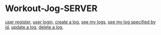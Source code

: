 # Workout-Jog-SERVER
[user register](https://github.com/AlaynaCarlin/Workout-Jog-SERVER/blob/main/assets/Screenshot%20(54).png),
[user login](https://github.com/AlaynaCarlin/Workout-Jog-SERVER/blob/main/assets/Screenshot%20(55).png),
[create a log](https://github.com/AlaynaCarlin/Workout-Jog-SERVER/blob/main/assets/Screenshot%20(56).png),
[see my logs](https://github.com/AlaynaCarlin/Workout-Jog-SERVER/blob/main/assets/Screenshot%20(57).png),
[see my log specified by id](https://github.com/AlaynaCarlin/Workout-Jog-SERVER/blob/main/assets/Screenshot%20(58).png),
[update a log](https://github.com/AlaynaCarlin/Workout-Jog-SERVER/blob/main/assets/Screenshot%20(59).png),
[delete a log](https://github.com/AlaynaCarlin/Workout-Jog-SERVER/blob/main/assets/Screenshot%20(60).png),
